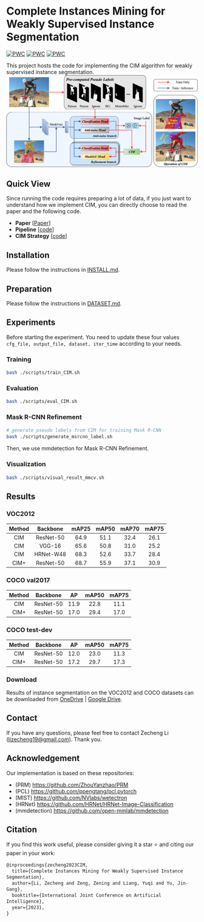 # Complete Instances Mining for Weakly Supervised Instance Segmentation

[![PWC](https://img.shields.io/endpoint.svg?url=https://paperswithcode.com/badge/complete-instances-mining-for-weakly/image-level-supervised-instance-segmentation)](https://paperswithcode.com/sota/image-level-supervised-instance-segmentation?p=complete-instances-mining-for-weakly)
[![PWC](https://img.shields.io/endpoint.svg?url=https://paperswithcode.com/badge/complete-instances-mining-for-weakly/image-level-supervised-instance-segmentation-2)](https://paperswithcode.com/sota/image-level-supervised-instance-segmentation-2?p=complete-instances-mining-for-weakly)
[![PWC](https://img.shields.io/endpoint.svg?url=https://paperswithcode.com/badge/complete-instances-mining-for-weakly/image-level-supervised-instance-segmentation-1)](https://paperswithcode.com/sota/image-level-supervised-instance-segmentation-1?p=complete-instances-mining-for-weakly)

This project hosts the code for implementing the CIM algorithm for weakly supervised instance segmentation.
![CIM](docs/pipeline.png)

## Quick View
Since running the code requires preparing a lot of data, if you just want to understand how we implement CIM, you can directly choose to read the paper and the following code.
- **Paper** [[Paper](https://www.ijcai.org/proceedings/2023/0127.pdf)]
- **Pipeline** [[code](./lib/modeling/model_builder.py)]
- **CIM Strategy** [[code](./lib/modeling/heads.py)]

## Installation
Please follow the instructions in [INSTALL.md](./docs/INSTALL.md).

## Preparation
Please follow the instructions in [DATASET.md](./docs/DATASET.md).

## Experiments
Before starting the experiment. You need to update these four values ```cfg_file, output_file, dataset, iter_time``` according to your needs. 
### Training
```bash
bash ./scripts/train_CIM.sh
```

### Evaluation
```bash
bash ./scripts/eval_CIM.sh
```

### Mask R-CNN Refinement
```bash
# generate pseudo labels from CIM for training Mask R-CNN
bash ./scripts/generate_msrcnn_label.sh
```
Then, we use mmdetection for Mask R-CNN Refinement.

### Visualization
```bash
bash ./scripts/visual_result_mmcv.sh
```

## Results
### VOC2012
| Method |     Backbone      | mAP25 | mAP50 | mAP70 |  mAP75   |
|:------:|:-----------------:|:-----:|:-----:|:-----:|:--------:|
|  CIM   |     ResNet-50     | 64.9 | 51.1  | 32.4  |  26.1    |
|  CIM   |      VGG-16       | 65.6 | 50.8  | 31.0  |     25.2     |
|  CIM   |    HRNet-W48      | 68.3 | 52.6  | 33.7  |     28.4     |
|  CIM+  |   ResNet-50    | 68.7 | 55.9  | 37.1  |      30.9    |

### COCO val2017
| Method |     Backbone      |  AP  | mAP50 | mAP75 |
|:------:|:-----------------:|:----:|:-----:|:-----:|
|  CIM   |     ResNet-50     | 11.9 | 22.8  | 11.1  | 
|  CIM+  |   ResNet-50    | 17.0 |   29.4    | 17.0  | 

### COCO test-dev
| Method |     Backbone      |  AP  | mAP50 | mAP75 |
|:------:|:-----------------:|:----:|:-----:|:-----:|
|  CIM   |     ResNet-50     | 12.0 | 23.0  |   11.3    | 
|  CIM+  |   ResNet-50    | 17.2 |   29.7     | 17.3  | 
### Download
Results of instance segmentation on the VOC2012 and COCO datasets can be downloaded from [OneDrive](https://1drv.ms/f/s!Ah9g93YHHTrAaje14InpZd_XDEw?e=xhEhxT) | [Google Drive](https://drive.google.com/drive/folders/11DrIJmIy7j7rIrUlvGNLJKFUnKbUjdWc?usp=sharing).

## Contact
If you have any questions, please feel free to contact Zecheng Li (lizecheng19@gmail.com). Thank you.

## Acknowledgement
Our implementation is based on these repositories:
- (PRM) https://github.com/ZhouYanzhao/PRM
- (PCL) https://github.com/ppengtang/pcl.pytorch
- (MIST) https://github.com/NVlabs/wetectron
- (HRNet) https://github.com/HRNet/HRNet-Image-Classification
- (mmdetection) https://github.com/open-mmlab/mmdetection

## Citation
If you find this work useful, please consider giving it a star ⭐ and citing our paper in your work:
```
@inproceedings{zecheng2023CIM,
  title={Complete Instances Mining for Weakly Supervised Instance Segmentation},
  author={Li, Zecheng and Zeng, Zening and Liang, Yuqi and Yu, Jin-Gang},
  booktitle={International Joint Conference on Artificial Intelligence},
  year={2023},
}
```